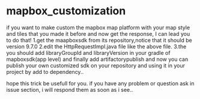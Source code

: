 # mapbox_customization
if you want to make custom the mapbox map platform with your map style and tiles that you made it before and now get the response, I can lead you to do that!
1.get the maapboxsdk from its repository,notice that it should be version 9.7.0
2.edit the HttpRequestImpl.java file like the above file.
3.the you should add libraryGroupId and libraryVersion in your gradle of mapboxsdk(app level) and finally add artifactorypublish and now you can publish your own customized sdk on your repository and using it in your project by add to dependency..

hope this trick be usefull for you.
if you have any problem or question ask in issue section, i will respond them as soon as i see..
